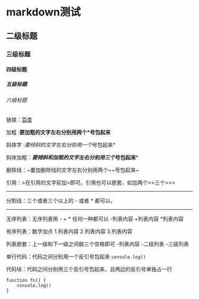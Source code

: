 # markdown测试
## 二级标题
### 三级标题
#### 四级标题
##### 五级标题
###### 六级标题

链接：[百度](https://www.baidu.com)

加粗 :**要加粗的文字左右分别用两个*号包起来**

斜体字 :*要倾斜的文字左右分别用一个*号包起来*

斜体加粗：***要倾斜和加粗的文字左右分别用三个*号包起来***

删除线：~要加删除线的文字左右分别用两个~~号包起来~

引用：>在引用的文字前加>即可。引用也可以嵌套，如加两个>>三个>>>

***

分割线：三个或者三个以上的 - 或者 * 都可以。

---

无序列表：无序列表用 - + * 任何一种都可以
-列表内容
+列表内容
*列表内容

有序列表：数字加点
1.列表内容
2.列表内容
3.列表内容

列表嵌套：上一级和下一级之间敲三个空格即可
-列表内容
   -二级列表
      -三级列表

单行代码：代码之间分别用一个反引号包起来
`console.log()`

代码块：代码之间分别用三个反引号包起来，且两边的反引号单独占一行
```
function fn() {
    console.log()
}
```